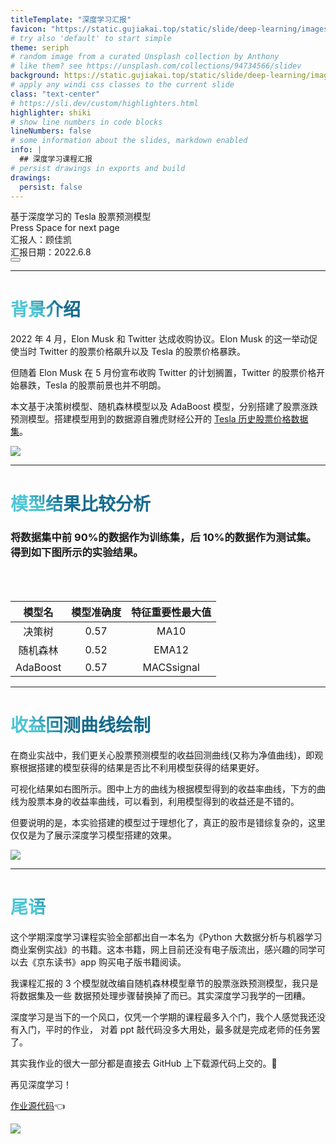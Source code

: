 ```yaml
---
titleTemplate: "深度学习汇报"
favicon: "https://static.gujiakai.top/static/slide/deep-learning/images/favicon.png"
# try also 'default' to start simple
theme: seriph
# random image from a curated Unsplash collection by Anthony
# like them? see https://unsplash.com/collections/94734566/slidev
background: https://static.gujiakai.top/static/slide/deep-learning/images/elonmusk.jpg
# apply any windi css classes to the current slide
class: "text-center"
# https://sli.dev/custom/highlighters.html
highlighter: shiki
# show line numbers in code blocks
lineNumbers: false
# some information about the slides, markdown enabled
info: |
  ## 深度学习课程汇报
# persist drawings in exports and build
drawings:
  persist: false
---
```


<div class='text-5xl'>
基于深度学习的 Tesla 股票预测模型
</div>

<div class="pt-12">
  <span @click="$slidev.nav.next" class="px-2 py-1 rounded cursor-pointer" hover="bg-white bg-opacity-10">
    Press Space for next page <carbon:arrow-right class="inline"/>
  </span>
</div>

<div class="abs-br mb-30 mr-15 flex gap-2">
汇报人：顾佳凯
</div>
<div class="abs-br mb-20 mr-8 flex gap-2">
汇报日期：2022.6.8
</div>

<div class="abs-br m-6 flex gap-2">
  <button @click="$slidev.nav.openInEditor()" title="Open in Editor" class="text-xl icon-btn opacity-50 !border-none !hover:text-white">
    <carbon:edit />
  </button>
  <a href="https://github.com/gujiakai-dev/slide-deep-learning" target="_blank" alt="GitHub"
    class="text-xl icon-btn opacity-50 !border-none !hover:text-white">
    <carbon-logo-github />
  </a>
</div>

<!--
大家好，今天我给大家带来的汇报主题是基于深度学习的Tesla股票预测模型。
-->

---

# 背景介绍

<div grid="~ cols-2 gap-10">

<div class="text-xl tracking-wide">

2022 年 4 月，Elon Musk 和 Twitter 达成收购协议。Elon Musk 的这一举动促使当时 Twitter 的股票价格飙升以及 Tesla 的股票价格暴跌。

但随着 Elon Musk 在 5 月份宣布收购 Twitter 的计划搁置，Twitter 的股票价格开始暴跌，Tesla 的股票前景也并不明朗。

本文基于决策树模型、随机森林模型以及 AdaBoost 模型，分别搭建了股票涨跌预测模型。搭建模型用到的数据源自雅虎财经公开的 [Tesla 历史股票价格数据集](https://finance.yahoo.com/quote/TSLA/history?p=TSLA)。

</div>

<div>

<img src="https://static.gujiakai.top/static/slide/deep-learning/images/tesla-stock.jpg" class="bg-right">

</div>
</div>

<!--
背景介绍，可额外扩展的点
  - Elon Musk的财富缩水了近20%，在我的4月7日日记中，Elon Musk的财富是279.5$B，
  现在其身价为219$B。
  - Elon Musk的商业头脑、敢于冒险、高瞻远瞩，铸就了他的伟大。
  - 从SpaceX到Tesla，再到Neuralink、Starlink，无不展现其野心与才华。
  -
-->

<style>
h1 {
  background-color: #2B90B6;
  background-image: linear-gradient(45deg, #4EC5D4 10%, #146b8c 20%);
  background-size: 100%;
  -webkit-background-clip: text;
  -moz-background-clip: text;
  -webkit-text-fill-color: transparent;
  -moz-text-fill-color: transparent;
}
</style>

---

# 模型结果比较分析

### 将数据集中前 90%的数据作为训练集，后 10%的数据作为测试集。得到如下图所示的实验结果。

<br/>
<br/>

|  模型名  | 模型准确度 | 特征重要性最大值 |
| :------: | :--------: | :--------------: |
|  决策树  |    0.57    |       MA10       |
| 随机森林 |    0.52    |      EMA12       |
| AdaBoost |    0.57    |    MACSsignal    |

<!--
搭建的3个模型准确度均在50%以上，说明搭建的模型较为可靠。
右侧的3组数据是股票走势的评判标准，无需过多深究。
 -->

---

# 收益回测曲线绘制

<div grid="~ cols-2 gap-10">

<div class="text-xl tracking-wide">

在商业实战中，我们更关心股票预测模型的收益回测曲线(又称为净值曲线)，即观察根据搭建的模型获得的结果是否比不利用模型获得的结果更好。

可视化结果如右图所示。图中上方的曲线为根据模型得到的收益率曲线，下方的曲线为股票本身的收益率曲线，可以看到，利用模型得到的收益还是不错的。

但要说明的是，本实验搭建的模型过于理想化了，真正的股市是错综复杂的，这里仅仅是为了展示深度学习模型搭建的效果。

</div>

<div>
<img src="https://static.gujiakai.top/static/slide/deep-learning/images/chart.jpg" class="bg-right">
</div>
</div>

---

# 尾语

<div class="text-xl tracking-wide">

这个学期深度学习课程实验全部都出自一本名为《Python 大数据分析与机器学习商业案例实战》的书籍。这本书籍，网上目前还没有电子版流出，感兴趣的同学可以去《京东读书》app 购买电子版书籍阅读。

我课程汇报的 3 个模型就改编自随机森林模型章节的股票涨跌预测模型，我只是将数据集及一些
数据预处理步骤替换掉了而已。其实深度学习我学的一团糟。

深度学习是当下的一个风口，仅凭一个学期的课程最多入个门，我个人感觉我还没有入门，平时的作业，
对着 ppt 敲代码没多大用处，最多就是完成老师的任务罢了。

其实我作业的很大一部分都是直接去 GitHub 上下载源代码上交的。🥲

再见深度学习！

[作业源代码](https://gitee.com/gujiakai/deep-learning-homework)👈

</div>

<div>

<img src="https://static.gujiakai.top/static/slide/deep-learning/images/book_cover.jpg" class="bg-right abs-br">

</div>
